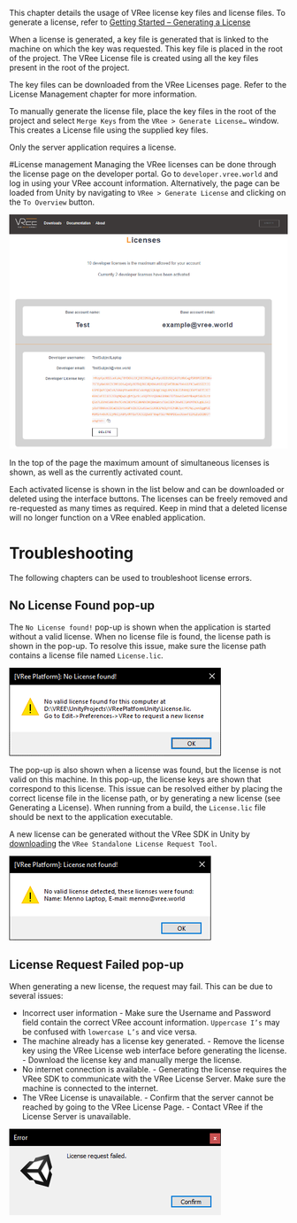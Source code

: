 This chapter details the usage of VRee license key files and license files. To generate a license, refer to [Getting Started – Generating a License](getting-started.md#generating-a-license)

When a license is generated, a key file is generated that is linked to the machine on which the key was requested. This key file is placed in the root of the project. The VRee License file is created using all the key files present in the root of the project.

The key files can be downloaded from the VRee Licenses page. Refer to the License Management chapter for more information.

To manually generate the license file, place the key files in the root of the project and select `Merge Keys` from the `VRee > Generate License…` window. This creates a License file using the supplied key files.

Only the server application requires a license.

#License management
Managing the VRee licenses can be done through the license page on the developer portal. Go to `developer.vree.world` and log in using your VRee account information. Alternatively, the page can be loaded from Unity by navigating to `VRee > Generate License` and clicking on the `To Overview` button.

![Alt](./images/license/license-overview.png "No license found.")

In the top of the page the maximum amount of simultaneous licenses is shown, as well as the currently activated count.

Each activated license is shown in the list below and can be downloaded or deleted using the interface buttons.
The licenses can be freely removed and re-requested as many times as required. Keep in mind that a deleted license will no longer function on a VRee enabled application.

# Troubleshooting

The following chapters can be used to troubleshoot license errors.

## No License Found pop-up

The `No License found!` pop-up is shown when the application is started without a valid license. When no license file is found, the license path is shown in the pop-up. To resolve this issue, make sure the license path contains a license file named `License.lic`.

![Alt](./images/license/no-license-found.png "No license found.")

The pop-up is also shown when a license was found, but the license is not valid on this machine. In this pop-up, the license keys are shown that correspond to this license. This issue can be resolved either by placing the correct license file in the license path, or by generating a new license (see Generating a License). When running from a build, the `License.lic` file should be next to the application executable.

A new license can be generated without the VRee SDK in Unity by [downloading](https://developer.vree.world/Downloads "VRee Downloads") the `VRee Standalone License Request Tool`.

![Alt](./images/license/license-not-found.png "License not found!")

## License Request Failed pop-up

When generating a new license, the request may fail. This can be due to several issues:

- Incorrect user information - Make sure the Username and Password field contain the correct VRee account information. `Uppercase I’s` may be confused with `lowercase L’s` and vice versa.
- The machine already has a license key generated. - Remove the license key using the VRee License web interface before generating the license. - Download the license key and manually merge the license.
- No internet connection is available. - Generating the license requires the VRee SDK to communicate with the VRee License Server. Make sure the machine is connected to the internet.
- The VRee License is unavailable. - Confirm that the server cannot be reached by going to the VRee License Page. - Contact VRee if the License Server is unavailable.

![Alt](./images/license/license-request-failed.png "License not found!")
